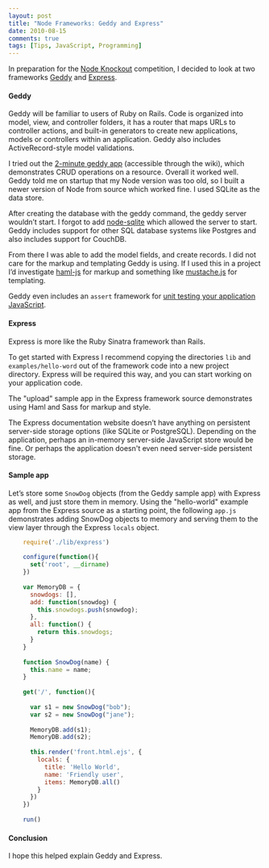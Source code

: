 ```yaml
---
layout: post
title: "Node Frameworks: Geddy and Express"
date: 2010-08-15
comments: true
tags: [Tips, JavaScript, Programming]
---
```


In preparation for the [Node Knockout](http://nodeknockout.com/) competition, I decided to look at two frameworks [Geddy](http://geddyjs.org/) and [Express](http://expressjs.com/). 

#### Geddy

Geddy will be familiar to users of Ruby on Rails. Code is organized into model, view, and controller folders, it has a router that maps URLs to controller actions, and built-in generators to create new applications, models or controllers within an application. Geddy also includes ActiveRecord-style model validations.

I tried out the [2-minute geddy app](http://wiki.github.com/mde/geddy/the-two-minute-geddy-app) (accessible through the wiki), which demonstrates CRUD operations on a resource. Overall it worked well. Geddy told me on startup that my Node version was too old, so I built a newer version of Node from source which worked fine. I used SQLite as the data store.

After creating the database with the geddy command, the geddy server wouldn’t start. I forgot to add [node-sqlite](http://wiki.github.com/mde/geddy/install-sqlite-and-node-sqlite) which allowed the server to start. Geddy includes support for other SQL database systems like Postgres and also includes support for CouchDB.

From there I was able to add the model fields, and create records. I did not care for the markup and templating Geddy is using. If I used this in a project I’d investigate [haml-js](http://github.com/creationix/haml-js) for markup and something like [mustache.js](http://github.com/janl/mustache.js/) for templating. 

Geddy even includes an `assert` framework for [unit testing your application JavaScript](http://wiki.github.com/mde/geddy/writing-tests).

#### Express

Express is more like the Ruby Sinatra framework than Rails.

To get started with Express I recommend copying the directories `lib` and `examples/hello-word` out of the framework code into a new project directory. Express will be required this way, and you can start working on your application code.

The "upload" sample app in the Express framework source demonstrates using Haml and Sass for markup and style.

The Express documentation website doesn’t have anything on persistent server-side storage options (like SQLite or PostgreSQL). Depending on the application, perhaps an in-memory server-side JavaScript store would be fine. Or perhaps the application doesn't even need server-side persistent storage.

#### Sample app

Let’s store some `SnowDog` objects (from the Geddy sample app) with Express as well, and just store them in memory.  Using the "hello-world" example app from the Express source as a starting point, the following `app.js` demonstrates adding SnowDog objects to memory and serving them to the view layer through the Express `locals` object.

``` javascript
    require('./lib/express')
        
    configure(function(){
      set('root', __dirname)
    })
    
    var MemoryDB = {
      snowdogs: [],
      add: function(snowdog) {
        this.snowdogs.push(snowdog);
      },
      all: function() {
        return this.snowdogs;
      }
    }
    
    function SnowDog(name) {
      this.name = name;
    }
    
    get('/', function(){
      
      var s1 = new SnowDog("bob");
      var s2 = new SnowDog("jane");
      
      MemoryDB.add(s1);
      MemoryDB.add(s2);
      
      this.render('front.html.ejs', {
        locals: {
          title: 'Hello World',
          name: 'Friendly user',
          items: MemoryDB.all()
        }
      })
    })
    
    run()
```
    
#### Conclusion

I hope this helped explain Geddy and Express.

